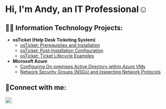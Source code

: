 <h1>Hi, I'm Andy, an <a[ href="(https://www.linkedin.com/in/andrew-carrillo-090549241/)">IT Professional</a>☺</h1>

<h2>👨‍💻 Information Technology Projects:</h2>

- <b>osTicket (Help Desk Ticketing System)</b>
  - [osTicket: Prerequisites and Installation](https://github.com/NahtAndy/osticket-prereqs)
  - [osTicket: Post-Installation Configuration](https://github.com/NahtAndy/post-install-config)
  - [osTicket: Ticket Lifecycle Examples](https://github.com/NahtAndy/ticket-lifecycle)
- <b>Microsoft Azure</b>
  - [Configuring On-premises Active Directory within Azure VMs](https://github.com/NahtAndy/configure-ad)
  - [Network Security Groups (NSGs) and Inspecting Network Protocols](https://github.com/NahtAndy/azure-network-protocols)

<h2>🤳Connect with me:</h2>


[<img align="left" alt="Andy | LinkedIn" width="22px" src="https://cdn.jsdelivr.net/npm/simple-icons@v3/icons/linkedin.svg" />][linkedin]

[linkedin]: https://www.linkedin.com/in/andrew-carrillo-090549241
